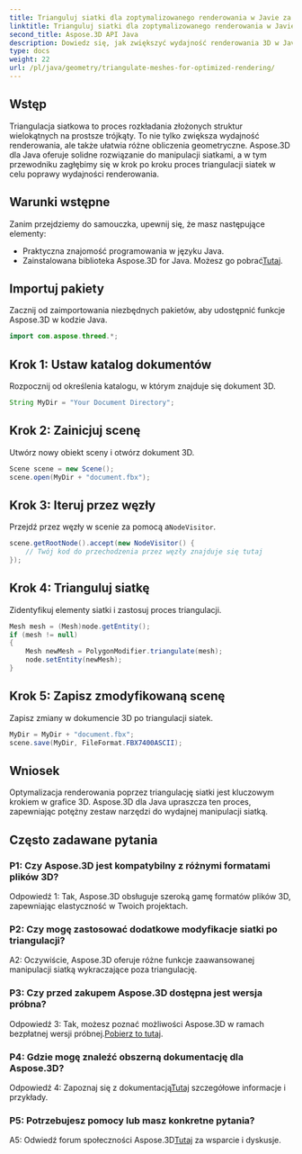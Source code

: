 ```yaml
---
title: Trianguluj siatki dla zoptymalizowanego renderowania w Javie za pomocą Aspose.3D
linktitle: Trianguluj siatki dla zoptymalizowanego renderowania w Javie za pomocą Aspose.3D
second_title: Aspose.3D API Java
description: Dowiedz się, jak zwiększyć wydajność renderowania 3D w Javie za pomocą Aspose.3D. Trianguluj siatki dla optymalnej wydajności.
type: docs
weight: 22
url: /pl/java/geometry/triangulate-meshes-for-optimized-rendering/
---
```

## Wstęp

Triangulacja siatkowa to proces rozkładania złożonych struktur wielokątnych na prostsze trójkąty. To nie tylko zwiększa wydajność renderowania, ale także ułatwia różne obliczenia geometryczne. Aspose.3D dla Java oferuje solidne rozwiązanie do manipulacji siatkami, a w tym przewodniku zagłębimy się w krok po kroku proces triangulacji siatek w celu poprawy wydajności renderowania.

## Warunki wstępne

Zanim przejdziemy do samouczka, upewnij się, że masz następujące elementy:

- Praktyczna znajomość programowania w języku Java.
-  Zainstalowana biblioteka Aspose.3D for Java. Możesz go pobrać[Tutaj](https://releases.aspose.com/3d/java/).

## Importuj pakiety

Zacznij od zaimportowania niezbędnych pakietów, aby udostępnić funkcje Aspose.3D w kodzie Java.

```java
import com.aspose.threed.*;
```

## Krok 1: Ustaw katalog dokumentów

Rozpocznij od określenia katalogu, w którym znajduje się dokument 3D.

```java
String MyDir = "Your Document Directory";
```

## Krok 2: Zainicjuj scenę

Utwórz nowy obiekt sceny i otwórz dokument 3D.

```java
Scene scene = new Scene();
scene.open(MyDir + "document.fbx");
```

## Krok 3: Iteruj przez węzły

 Przejdź przez węzły w scenie za pomocą a`NodeVisitor`.

```java
scene.getRootNode().accept(new NodeVisitor() {
    // Twój kod do przechodzenia przez węzły znajduje się tutaj
});
```

## Krok 4: Trianguluj siatkę

Zidentyfikuj elementy siatki i zastosuj proces triangulacji.

```java
Mesh mesh = (Mesh)node.getEntity();
if (mesh != null)
{
    Mesh newMesh = PolygonModifier.triangulate(mesh);
    node.setEntity(newMesh);
}
```

## Krok 5: Zapisz zmodyfikowaną scenę

Zapisz zmiany w dokumencie 3D po triangulacji siatek.

```java
MyDir = MyDir + "document.fbx";
scene.save(MyDir, FileFormat.FBX7400ASCII);
```

## Wniosek

Optymalizacja renderowania poprzez triangulację siatki jest kluczowym krokiem w grafice 3D. Aspose.3D dla Java upraszcza ten proces, zapewniając potężny zestaw narzędzi do wydajnej manipulacji siatką.

## Często zadawane pytania

### P1: Czy Aspose.3D jest kompatybilny z różnymi formatami plików 3D?

Odpowiedź 1: Tak, Aspose.3D obsługuje szeroką gamę formatów plików 3D, zapewniając elastyczność w Twoich projektach.

### P2: Czy mogę zastosować dodatkowe modyfikacje siatki po triangulacji?

A2: Oczywiście, Aspose.3D oferuje różne funkcje zaawansowanej manipulacji siatką wykraczające poza triangulację.

### P3: Czy przed zakupem Aspose.3D dostępna jest wersja próbna?

 Odpowiedź 3: Tak, możesz poznać możliwości Aspose.3D w ramach bezpłatnej wersji próbnej.[Pobierz to tutaj](https://releases.aspose.com/).

### P4: Gdzie mogę znaleźć obszerną dokumentację dla Aspose.3D?

 Odpowiedź 4: Zapoznaj się z dokumentacją[Tutaj](https://reference.aspose.com/3d/java/) szczegółowe informacje i przykłady.

### P5: Potrzebujesz pomocy lub masz konkretne pytania?

 A5: Odwiedź forum społeczności Aspose.3D[Tutaj](https://forum.aspose.com/c/3d/18) za wsparcie i dyskusje.